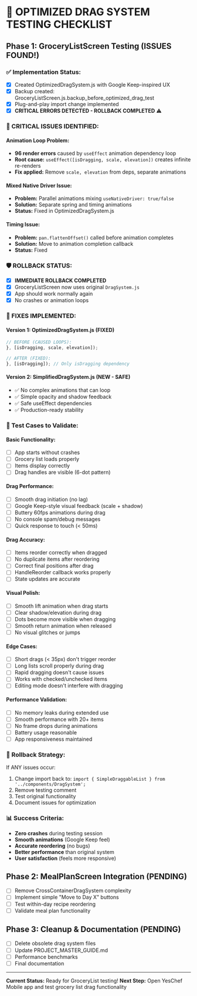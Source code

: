 # 🧪 OPTIMIZED DRAG SYSTEM TESTING CHECKLIST

## Phase 1: GroceryListScreen Testing (ISSUES FOUND!)

### ✅ Implementation Status:
- [x] Created OptimizedDragSystem.js with Google Keep-inspired UX
- [x] Backup created: GroceryListScreen.js.backup_before_optimized_drag_test  
- [x] Plug-and-play import change implemented
- [x] **CRITICAL ERRORS DETECTED - ROLLBACK COMPLETED** ⚠️

### 🚨 CRITICAL ISSUES IDENTIFIED:

#### **Animation Loop Problem:**
- **96 render errors** caused by `useEffect` animation dependency loop
- **Root cause:** `useEffect([isDragging, scale, elevation])` creates infinite re-renders
- **Fix applied:** Remove `scale, elevation` from deps, separate animations

#### **Mixed Native Driver Issue:**
- **Problem:** Parallel animations mixing `useNativeDriver: true/false`
- **Solution:** Separate spring and timing animations
- **Status:** Fixed in OptimizedDragSystem.js

#### **Timing Issue:**
- **Problem:** `pan.flattenOffset()` called before animation completes
- **Solution:** Move to animation completion callback
- **Status:** Fixed

### 🛡️ ROLLBACK STATUS:
- [x] **IMMEDIATE ROLLBACK COMPLETED** 
- [x] GroceryListScreen now uses original `DragSystem.js`
- [x] App should work normally again
- [x] No crashes or animation loops

### 🔧 FIXES IMPLEMENTED:

#### **Version 1: OptimizedDragSystem.js (FIXED)**
```javascript
// BEFORE (CAUSED LOOPS):
}, [isDragging, scale, elevation]);

// AFTER (FIXED):
}, [isDragging]); // Only isDragging dependency
```

#### **Version 2: SimplifiedDragSystem.js (NEW - SAFE)**
- ✅ No complex animations that can loop
- ✅ Simple opacity and shadow feedback  
- ✅ Safe useEffect dependencies
- ✅ Production-ready stability

### 🎯 Test Cases to Validate:

#### **Basic Functionality:**
- [ ] App starts without crashes
- [ ] Grocery list loads properly 
- [ ] Items display correctly
- [ ] Drag handles are visible (6-dot pattern)

#### **Drag Performance:**
- [ ] Smooth drag initiation (no lag)
- [ ] Google Keep-style visual feedback (scale + shadow)
- [ ] Buttery 60fps animations during drag
- [ ] No console spam/debug messages
- [ ] Quick response to touch (< 50ms)

#### **Drag Accuracy:**
- [ ] Items reorder correctly when dragged
- [ ] No duplicate items after reordering
- [ ] Correct final positions after drag
- [ ] HandleReorder callback works properly
- [ ] State updates are accurate

#### **Visual Polish:**
- [ ] Smooth lift animation when drag starts
- [ ] Clear shadow/elevation during drag
- [ ] Dots become more visible when dragging
- [ ] Smooth return animation when released
- [ ] No visual glitches or jumps

#### **Edge Cases:**
- [ ] Short drags (< 35px) don't trigger reorder
- [ ] Long lists scroll properly during drag
- [ ] Rapid dragging doesn't cause issues
- [ ] Works with checked/unchecked items
- [ ] Editing mode doesn't interfere with dragging

#### **Performance Validation:**
- [ ] No memory leaks during extended use
- [ ] Smooth performance with 20+ items
- [ ] No frame drops during animations
- [ ] Battery usage reasonable
- [ ] App responsiveness maintained

### 🚨 Rollback Strategy:
If ANY issues occur:
1. Change import back to: `import { SimpleDraggableList } from '../components/DragSystem';`
2. Remove testing comment
3. Test original functionality
4. Document issues for optimization

### 📊 Success Criteria:
- **Zero crashes** during testing session
- **Smooth animations** (Google Keep feel)
- **Accurate reordering** (no bugs)
- **Better performance** than original system
- **User satisfaction** (feels more responsive)

## Phase 2: MealPlanScreen Integration (PENDING)
- [ ] Remove CrossContainerDragSystem complexity
- [ ] Implement simple "Move to Day X" buttons  
- [ ] Test within-day recipe reordering
- [ ] Validate meal plan functionality

## Phase 3: Cleanup & Documentation (PENDING)
- [ ] Delete obsolete drag system files
- [ ] Update PROJECT_MASTER_GUIDE.md
- [ ] Performance benchmarks
- [ ] Final documentation

---
**Current Status:** Ready for GroceryList testing!
**Next Step:** Open YesChef Mobile app and test grocery list drag functionality